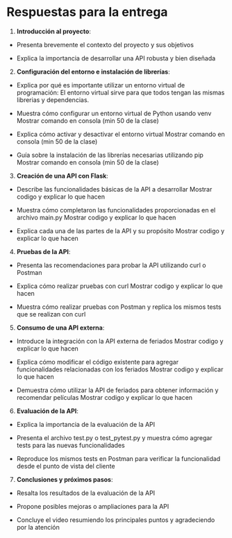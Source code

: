 # Respuestas para la entrega

1. **Introducción al proyecto**:

  - Presenta brevemente el contexto del proyecto y sus objetivos

  - Explica la importancia de desarrollar una API robusta y bien diseñada


2. **Configuración del entorno e instalación de librerías**:

  - Explica por qué es importante utilizar un entorno virtual de programación:
    El entorno virtual sirve para que todos tengan las mismas librerias y dependencias.

  - Muestra cómo configurar un entorno virtual de Python usando venv
    Mostrar comando en consola (min 50 de la clase)

  - Explica cómo activar y desactivar el entorno virtual
    Mostrar comando en consola (min 50 de la clase)

  - Guía sobre la instalación de las librerías necesarias utilizando pip
    Mostrar comando en consola (min 50 de la clase)


3. **Creación de una API con Flask**:

  - Describe las funcionalidades básicas de la API a desarrollar
    Mostrar codigo y explicar lo que hacen

  - Muestra cómo completaron las funcionalidades proporcionadas en el archivo main.py
    Mostrar codigo y explicar lo que hacen

  - Explica cada una de las partes de la API y su propósito
    Mostrar codigo y explicar lo que hacen


4. **Pruebas de la API**:

  - Presenta las recomendaciones para probar la API utilizando curl o Postman

  - Explica cómo realizar pruebas con curl
    Mostrar codigo y explicar lo que hacen

  - Muestra cómo realizar pruebas con Postman y replica los mismos tests que se realizan con curl

5. **Consumo de una API externa**:

  - Introduce la integración con la API externa de feriados
    Mostrar codigo y explicar lo que hacen

  - Explica cómo modificar el código existente para agregar funcionalidades relacionadas con los feriados
    Mostrar codigo y explicar lo que hacen

  - Demuestra cómo utilizar la API de feriados para obtener información y recomendar películas
    Mostrar codigo y explicar lo que hacen

6. **Evaluación de la API**:

  - Explica la importancia de la evaluación de la API

  - Presenta el archivo test.py o test_pytest.py y muestra cómo agregar tests para las nuevas funcionalidades

  - Reproduce los mismos tests en Postman para verificar la funcionalidad desde el punto de vista del cliente

7. **Conclusiones y próximos pasos**:

  - Resalta los resultados de la evaluación de la API

  - Propone posibles mejoras o ampliaciones para la API
  
  - Concluye el video resumiendo los principales puntos y agradeciendo por la atención